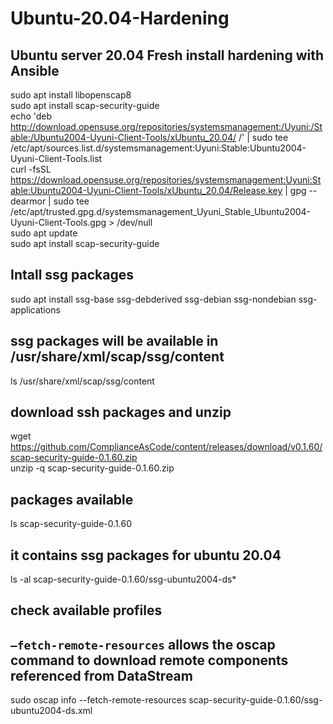 # Ubuntu-20.04-Hardening
## Ubuntu server 20.04 Fresh install hardening with Ansible  
sudo apt install libopenscap8  
sudo apt install scap-security-guide  
echo 'deb http://download.opensuse.org/repositories/systemsmanagement:/Uyuni:/Stable:/Ubuntu2004-Uyuni-Client-Tools/xUbuntu_20.04/ /' | sudo tee /etc/apt/sources.list.d/systemsmanagement:Uyuni:Stable:Ubuntu2004-Uyuni-Client-Tools.list  
curl -fsSL https://download.opensuse.org/repositories/systemsmanagement:Uyuni:Stable:Ubuntu2004-Uyuni-Client-Tools/xUbuntu_20.04/Release.key | gpg --dearmor | sudo tee /etc/apt/trusted.gpg.d/systemsmanagement_Uyuni_Stable_Ubuntu2004-Uyuni-Client-Tools.gpg > /dev/null  
sudo apt update  
sudo apt install scap-security-guide  
## Intall ssg packages  
sudo apt install ssg-base ssg-debderived ssg-debian ssg-nondebian ssg-applications  
## ssg packages will be available in /usr/share/xml/scap/ssg/content  
ls /usr/share/xml/scap/ssg/content 
## download ssh packages and unzip  
wget https://github.com/ComplianceAsCode/content/releases/download/v0.1.60/scap-security-guide-0.1.60.zip  
unzip -q scap-security-guide-0.1.60.zip  
## packages available   
ls scap-security-guide-0.1.60 
## it contains ssg packages for ubuntu 20.04  
ls -al scap-security-guide-0.1.60/ssg-ubuntu2004-ds*  
## check available profiles  
## `–fetch-remote-resources` allows the oscap command to download remote components referenced from DataStream  
sudo oscap info --fetch-remote-resources scap-security-guide-0.1.60/ssg-ubuntu2004-ds.xml  


